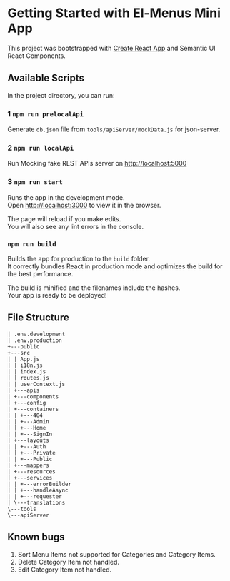 # Getting Started with El-Menus Mini App

This project was bootstrapped with [Create React App](https://github.com/facebook/create-react-app) and Semantic UI React Components.

## Available Scripts

In the project directory, you can run:

### 1 `npm run prelocalApi`

Generate `db.json` file from `tools/apiServer/mockData.js` for json-server.

### 2 `npm run localApi`

Run Mocking fake REST APIs server on [http://localhost:5000](http://localhost:5000)

### 3 `npm run start`

Runs the app in the development mode.\
Open [http://localhost:3000](http://localhost:3000) to view it in the browser.

The page will reload if you make edits.\
You will also see any lint errors in the console.

### `npm run build`

Builds the app for production to the `build` folder.\
It correctly bundles React in production mode and optimizes the build for the best performance.

The build is minified and the filenames include the hashes.\
Your app is ready to be deployed!

## File Structure

```
| .env.development
| .env.production
+---public
+---src
| | App.js
| | i18n.js
| | index.js
| | routes.js
| | userContext.js
| +---apis
| +---components
| +---config
| +---containers
| | +---404
| | +---Admin
| | +---Home
| | +---SignIn
| +---layouts
| | +---Auth
| | +---Private
| | +---Public
| +---mappers
| +---resources
| +---services
| | +---errorBuilder
| | +---handleAsync
| | +---requester
| \---translations
\---tools
\---apiServer
```

## Known bugs

1. Sort Menu Items not supported for Categories and Category Items.
2. Delete Category Item not handled.
3. Edit Category Item not handled.